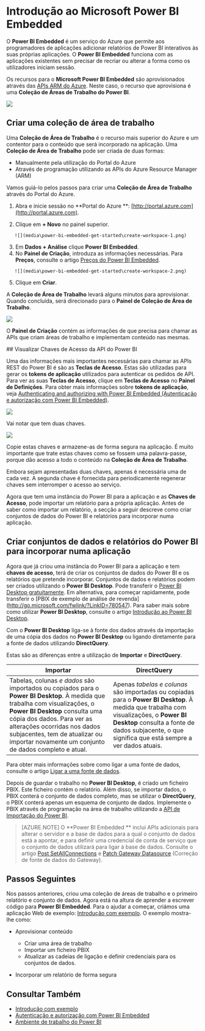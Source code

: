 <properties
   pageTitle="Introdução ao Microsoft Power BI Embedded"
   description="Power BI Embedded, adicione relatórios interativos do Power BI à aplicação de business intelligence"
   services="power-bi-embedded"
   documentationCenter=""
   authors="mgblythe"
   manager="NA"
   editor=""
   tags=""/>
<tags
   ms.service="power-bi-embedded"
   ms.devlang="NA"
   ms.topic="hero-article"
   ms.tgt_pltfrm="NA"
   ms.workload="powerbi"
   ms.date="07/05/2016"
   ms.author="mblythe"/>


# Introdução ao Microsoft Power BI Embedded

O **Power BI Embedded** é um serviço do Azure que permite aos programadores de aplicações adicionar relatórios de Power BI interativos às suas próprias aplicações. O **Power BI Embedded** funciona com as aplicações existentes sem precisar de recriar ou alterar a forma como os utilizadores iniciam sessão.

Os recursos para o **Microsoft Power BI Embedded** são aprovisionados através das [APIs ARM do Azure](https://msdn.microsoft.com/library/mt712306.aspx). Neste caso, o recurso que aprovisiona é uma **Coleção de Áreas de Trabalho do Power BI**.

![](media\power-bi-embedded-get-started\introduction.png)

## Criar uma coleção de área de trabalho
Uma **Coleção de Área de Trabalho** é o recurso mais superior do Azure e um contentor para o conteúdo que será incorporado na aplicação. Uma **Coleção de Área de Trabalho** pode ser criada de duas formas:

   -    Manualmente pela utilização do Portal do Azure
   -    Através de programação utilizando as APIs do Azure Resource Manager (ARM)

Vamos guiá-lo pelos passos para criar uma **Coleção de Área de Trabalho** através do Portal do Azure.

   1.   Abra e inicie sessão no **Portal do Azure **: [http://portal.azure.com](http://portal.azure.com).

   2.   Clique em **+ Novo** no painel superior.

       ![](media\power-bi-embedded-get-started\create-workspace-1.png)

   3.   Em **Dados + Análise** clique **Power BI Embedded**.
   4.   No **Painel de Criação**, introduza as informações necessárias. Para **Preços**, consulte o artigo [Preços do Power BI Embedded](http://go.microsoft.com/fwlink/?LinkID=760527).

       ![](media\power-bi-embedded-get-started\create-workspace-2.png)

   5. Clique em **Criar**.

A **Coleção de Área de Trabalho** levará alguns minutos para aprovisionar. Quando concluída, será direcionado para o **Painel de Coleção de Área de Trabalho**.

   ![](media\power-bi-embedded-get-started\create-workspace-3.png)

O **Painel de Criação** contém as informações de que precisa para chamar as APIs que criam áreas de trabalho e implementam conteúdo nas mesmas.

<a name="view-access-keys"/>
## Visualizar Chaves de Acesso da API do Power BI

Uma das informações mais importantes necessárias para chamar as APIs REST do Power BI é são as **Teclas de Acesso**. Estas são utilizadas para gerar os **tokens de aplicação** utilizados para autenticar os pedidos de API. Para ver as suas **Teclas de Acesso**, clique em **Teclas de Acesso** no **Painel de Definições**. Para obter mais informações sobre **tokens de aplicação**, veja [Authenticating and authorizing with Power BI Embedded (Autenticação e autorização com Power BI Embedded)](power-bi-embedded-app-token-flow.md).

   ![](media\power-bi-embedded-get-started\access-keys.png)

Vai notar que tem duas chaves.

   ![](media\power-bi-embedded-get-started\access-keys-2.png)

Copie estas chaves e armazene-as de forma segura na aplicação. É muito importante que trate estas chaves como se fossem uma palavra-passe, porque dão acesso a todo o conteúdo na **Coleção de Área de Trabalho**.

Embora sejam apresentadas duas chaves, apenas é necessária uma de cada vez. A segunda chave é fornecida para periodicamente regenerar chaves sem interromper o acesso ao serviço.

Agora que tem uma instância do Power BI para a aplicação e as **Chaves de Acesso**, pode importar um relatório para a própria aplicação. Antes de saber como importar um relatório, a secção a seguir descreve como criar conjuntos de dados do Power BI e relatórios para incorporar numa aplicação.

## Criar conjuntos de dados e relatórios do Power BI para incorporar numa aplicação

Agora que já criou uma instância do Power BI para a aplicação e tem **chaves de acesso**, terá de criar os conjuntos de dados do Power BI e os relatórios que pretende incorporar. Conjuntos de dados e relatórios podem ser criados utilizando o **Power BI Desktop**. Pode transferir o [Power BI Desktop gratuitamente](https://powerbi.microsoft.com/documentation/powerbi-desktop-get-the-desktop/). Em alternativa, para começar rapidamente, pode transferir o [PBIX de exemplo de análise de revenda] (http://go.microsoft.com/fwlink/?LinkID=780547). Para saber mais sobre como utilizar **Power BI Desktop**, consulte o artigo [Introdução ao Power BI Desktop](https://powerbi.microsoft.com/en-us/guided-learning/powerbi-learning-0-2-get-started-power-bi-desktop).

Com o **Power BI Desktop** liga-se à fonte dos dados através da importação de uma cópia dos dados no **Power BI Desktop** ou ligando diretamente para a fonte de dados utilizando **DirectQuery**.

Estas são as diferenças entre a utilização de **Importar** e **DirectQuery**.

|Importar | DirectQuery
|---|---
|Tabelas, colunas *e dados* são importados ou copiados para o **Power BI Desktop**. À medida que trabalha com visualizações, o **Power BI Desktop** consulta uma cópia dos dados. Para ver as alterações ocorridas nos dados subjacentes, tem de atualizar ou importar novamente um conjunto de dados completo e atual.|Apenas *tabelas e colunas* são importadas ou copiadas para o **Power BI Desktop**. À medida que trabalha com visualizações, o **Power BI Desktop** consulta a fonte de dados subjacente, o que significa que está sempre a ver dados atuais.

Para obter mais informações sobre como ligar a uma fonte de dados, consulte o artigo [Ligar a uma fonte de dados](power-bi-embedded-connect-datasource.md).

Depois de guardar o trabalho no **Power BI Desktop**, é criado um ficheiro PBIX. Este ficheiro contém o relatório. Além disso, se importar dados, o PBIX conterá o conjunto de dados completo, mas se utilizar o **DirectQuery**, o PBIX conterá apenas um esquema de conjunto de dados. Implemente o PBIX através de programação na área de trabalho utilizando a [API de Importação do Power BI](https://msdn.microsoft.com/library/mt711504.aspx).

> [AZURE.NOTE] O **Power BI Embedded ** inclui APIs adicionais para alterar o servidor e a base de dados para a qual o conjunto de dados está a apontar, e para definir uma credencial de conta de serviço que o conjunto de dados utilizará para ligar à base de dados. Consulte o artigo [Post SetAllConnections](https://msdn.microsoft.com/library/mt711505.aspx) e [Patch Gateway Datasource](https://msdn.microsoft.com/library/mt711498.aspx) (Correção de fonte de dados do Gateway).

## Passos Seguintes
Nos passos anteriores, criou uma coleção de áreas de trabalho e o primeiro relatório e conjunto de dados. Agora está na altura de aprender a escrever código para **Power BI Embedded**. Para o ajudar a começar, criámos uma aplicação Web de exemplo: [Introdução com exemplo](power-bi-embedded-get-started-sample.md). O exemplo mostra-lhe como:

  - Aprovisionar conteúdo
      - Criar uma área de trabalho
      - Importar um ficheiro PBIX
      - Atualizar as cadeias de ligação e definir credenciais para os conjuntos de dados.

  - Incorporar um relatório de forma segura

## Consultar Também
- [Introdução com exemplo](power-bi-embedded-get-started-sample.md)
- [Autenticação e autorização com Power BI Embedded](power-bi-embedded-app-token-flow.md)
- [Ambiente de trabalho do Power BI](https://powerbi.microsoft.com/documentation/powerbi-desktop-get-the-desktop/)



<!--HONumber=Sep16_HO3-->


